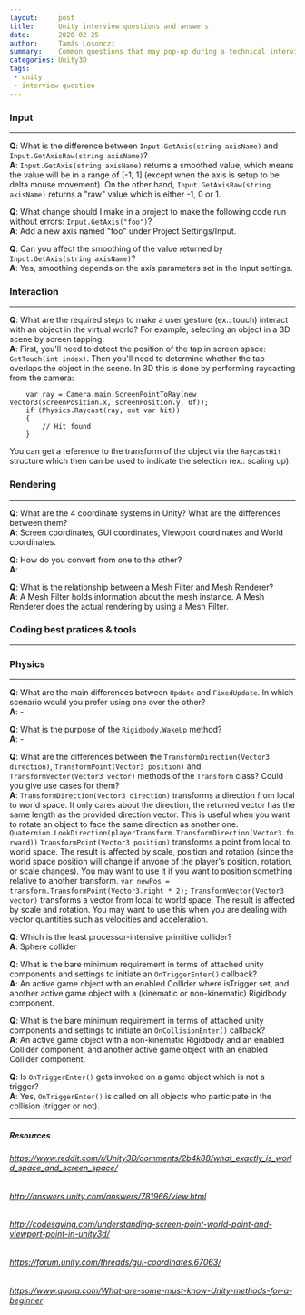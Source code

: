 ```yaml
---
layout:     post
title:      Unity interview questions and answers
date:       2020-02-25
author:     Tamás Losonczi
summary:    Common questions that may pop-up during a technical interview.
categories: Unity3D
tags:
 - unity
 - interview question
---
```


### Input
------
__Q__: What is the difference between `Input.GetAxis(string axisName)` and `Input.GetAxisRaw(string axisName)`?  
__A__: `Input.GetAxis(string axisName)` returns a smoothed value, which means the value will be in a range of [-1, 1] (except when the axis is setup to be delta mouse movement). On the other hand, `Input.GetAxisRaw(string axisName)` returns a "raw" value which is either -1, 0 or 1.


__Q__: What change should I make in a project to make the following code run without errors: `Input.GetAxis("foo")`?  
__A__: Add a new axis named "foo" under Project Settings/Input.

__Q__: Can you affect the smoothing of the value returned by `Input.GetAxis(string axisName)`?  
__A__: Yes, smoothing depends on the axis parameters set in the Input settings.

### Interaction
---

__Q__: What are the required steps to make a user gesture (ex.: touch) interact with an object in the virtual world? For example, selecting an object in a 3D scene by screen tapping.  
__A__: First, you'll need to detect the position of the tap in screen space: `GetTouch(int index)`. Then you'll need to determine whether the tap overlaps the object in the scene. In 3D this is done by performing raycasting from the camera:
```
    var ray = Camera.main.ScreenPointToRay(new Vector3(screenPosition.x, screenPosition.y, 0f));
    if (Physics.Raycast(ray, out var hit))
    {
        // Hit found
    }
```
You can get a reference to the transform of the object via the `RaycastHit` structure which then can be used to indicate the selection (ex.: scaling up).

### Rendering
---

__Q__: What are the 4 coordinate systems in Unity? What are the differences between them?  
__A__: Screen coordinates, GUI coordinates, Viewport coordinates and World coordinates.

__Q__: How do you convert from one to the other?  
__A__: 

__Q__: What is the relationship between a Mesh Filter and Mesh Renderer?  
__A__: A Mesh Filter holds information about the mesh instance. A Mesh Renderer does the actual rendering by using a Mesh Filter. 

### Coding best pratices & tools

---



### Physics
---

__Q__: What are the main differences between `Update` and `FixedUpdate`. In which scenario would you prefer using one over the other?  
__A__: - 

__Q__: What is the purpose of the `Rigidbody.WakeUp` method?   
__A__: -

__Q__: What are the differences between the `TransformDirection(Vector3 direction)`, `TransformPoint(Vector3 position)` and `TransformVector(Vector3 vector)` methods of the `Transform` class? Could you give use cases for them?  
__A__: `TransformDirection(Vector3 direction)` transforms a direction from local to world space. It only cares about the direction, the returned vector has the same length as the provided direction vector. This is useful when you want to rotate an object to face the same direction as another one. `Quaternion.LookDirection(playerTransform.TransformDirection(Vector3.forward))`
`TransformPoint(Vector3 position)` transforms a point from local to world space. The result is affected by scale, position and rotation (since the world space position will change if anyone of the player's position, rotation, or scale changes). You may want to use it if you want to position something relative to another transform. `var newPos = transform.TransformPoint(Vector3.right * 2);` 
`TransformVector(Vector3 vector)` transforms a vector from local to world space. The result is affected by scale and rotation. You may want to use this when you are dealing with vector quantities such as velocities and acceleration. 

__Q__: Which is the least processor-intensive primitive collider?   
__A__: Sphere collider

__Q__: What is the bare minimum requirement in terms of attached unity components and settings to initiate an `OnTriggerEnter()` callback?   
__A__: An active game object with an enabled Collider where isTrigger set,  and another active game object with a (kinematic or non-kinematic) Rigidbody component.

__Q__: What is the bare minimum requirement in terms of attached unity components and settings to initiate an `OnCollisionEnter()` callback?   
__A__: An active game object with a non-kinematic Rigidbody and an enabled Collider component, and another active game object with an enabled Collider component.

__Q__: Is `OnTriggerEnter()`  gets invoked on a game object which is not a trigger?   
__A__: Yes, `OnTriggerEnter()` is called on all objects who participate in the collision (trigger or not).

---
##### Resources
###### https://www.reddit.com/r/Unity3D/comments/2b4k88/what_exactly_is_world_space_and_screen_space/
###### http://answers.unity.com/answers/781966/view.html
###### http://codesaying.com/understanding-screen-point-world-point-and-viewport-point-in-unity3d/
###### https://forum.unity.com/threads/gui-coordinates.67063/
###### https://www.quora.com/What-are-some-must-know-Unity-methods-for-a-beginner